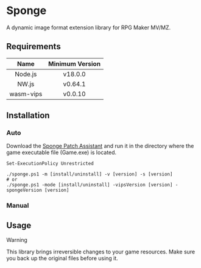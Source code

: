 # Sponge
A dynamic image format extension library for RPG Maker MV/MZ.

## Requirements
| Name      | Minimum Version |
| :-------: | :-------------: |
| Node.js   | v18.0.0         |
| NW.js     | v0.64.1         |
| wasm-vips | v0.0.10         |

## Installation
### Auto
Download the [Sponge Patch Assistant](https://github.com/root-square/sponge/blob/main/tools/sponge.ps1) and run it in the directory where the game executable file (Game.exe) is located.
```pwsh
Set-ExecutionPolicy Unrestricted

./sponge.ps1 -m [install/uninstall] -v [version] -s [version]
# or
./sponge.ps1 -mode [install/uninstall] -vipsVersion [version] -spongeVersion [version]
```

### Manual


## Usage
> [!WARNING]
> This library brings irreversible changes to your game resources. Make sure you back up the original files before using it.
